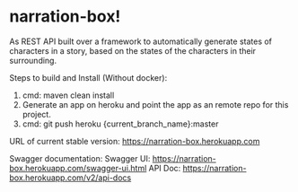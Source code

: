 # narration-box!

As REST API built over a framework to automatically generate states of characters in a story, based on the states of the characters in their surrounding. 

Steps to build and Install (Without docker):
1. cmd: maven clean install
2. Generate an app on heroku and point the app as an remote repo for this project.
3. cmd: git push heroku {current_branch_name}:master


URL of current stable version: https://narration-box.herokuapp.com

Swagger documentation:
Swagger UI: https://narration-box.herokuapp.com/swagger-ui.html 
API Doc: https://narration-box.herokuapp.com/v2/api-docs
